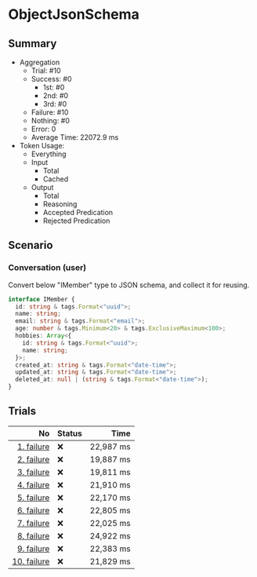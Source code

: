 # ObjectJsonSchema
## Summary
  - Aggregation
    - Trial: #10
    - Success: #0
      - 1st: #0
      - 2nd: #0
      - 3rd: #0
    - Failure: #10
    - Nothing: #0
    - Error: 0
    - Average Time: 22072.9 ms
  - Token Usage:
    - Everything
    - Input
      - Total
      - Cached
    - Output
      - Total
      - Reasoning
      - Accepted Predication
      - Rejected Predication

## Scenario
### Conversation (user)
Convert below "IMember" type to JSON schema, and collect it for reusing.

```ts
interface IMember {
  id: string & tags.Format<"uuid">;
  name: string;
  email: string & tags.Format<"email">;
  age: number & tags.Minimum<20> & tags.ExclusiveMaximum<100>;
  hobbies: Array<{
    id: string & tags.Format<"uuid">;
    name: string;
  }>;
  created_at: string & tags.Format<"date-time">;
  updated_at: string & tags.Format<"date-time">;
  deleted_at: null | (string & tags.Format<"date-time">);
}
```

## Trials
No | Status | Time
---:|:-------|------:
[1. failure](./trials/1.failure.json) | ❌ | 22,987 ms
[2. failure](./trials/2.failure.json) | ❌ | 19,887 ms
[3. failure](./trials/3.failure.json) | ❌ | 19,811 ms
[4. failure](./trials/4.failure.json) | ❌ | 21,910 ms
[5. failure](./trials/5.failure.json) | ❌ | 22,170 ms
[6. failure](./trials/6.failure.json) | ❌ | 22,805 ms
[7. failure](./trials/7.failure.json) | ❌ | 22,025 ms
[8. failure](./trials/8.failure.json) | ❌ | 24,922 ms
[9. failure](./trials/9.failure.json) | ❌ | 22,383 ms
[10. failure](./trials/10.failure.json) | ❌ | 21,829 ms